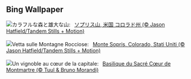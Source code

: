 ## Bing Wallpaper
![](https://www.bing.com/th?id=OHR.SoprisSunrise_JA-JP4661289505_UHD.jpg&w=1000)カラフルな森と雄大な山:&nbsp;&ensp;[ソプリス山, 米国 コロラド州 (© Jason Hatfield/Tandem Stills + Motion)](https://www.bing.com/th?id=OHR.SoprisSunrise_JA-JP4661289505_UHD.jpg)
<br><br/>
![](https://www.bing.com/th?id=OHR.SoprisSunrise_IT-IT4925798707_UHD.jpg&w=1000)Vetta sulle Montagne Rocciose:&nbsp;&ensp;[Monte Sopris, Colorado, Stati Uniti (© Jason Hatfield/Tandem Stills + Motion)](https://www.bing.com/th?id=OHR.SoprisSunrise_IT-IT4925798707_UHD.jpg)
<br><br/>
![](https://www.bing.com/th?id=OHR.MontmartreHarvest_FR-FR1431017113_UHD.jpg&w=1000)Un vignoble au cœur de la capitale:&nbsp;&ensp;[Basilique du Sacré Cœur de Montmartre (© Tuul & Bruno Morandi)](https://www.bing.com/th?id=OHR.MontmartreHarvest_FR-FR1431017113_UHD.jpg)
<br><br/>
